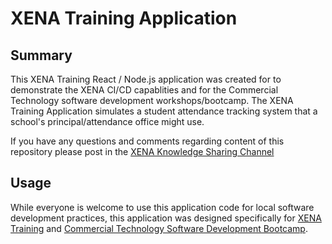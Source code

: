 # XENA Training Application

## Summary

This XENA Training React / Node.js application was created for to demonstrate the XENA CI/CD capablities and for the Commercial Technology software development workshops/bootcamp. The XENA Training Application simulates a student attendance tracking system that a school's principal/attendance office might use.

If you have any questions and comments regarding content of this repository please post in the [XENA Knowledge Sharing Channel](https://teams.microsoft.com/l/channel/19%3a2d37187ca7e04beba32494ad1e84aa88%40thread.skype/Knowledge%2520Sharing?groupId=adf640ea-96d3-42bb-a442-3860b199e844&tenantId=3ac94b33-9135-4821-9502-eafda6592a35)

## Usage

While everyone is welcome to use this application code for local software development practices, this application was designed specifically for [XENA Training](https://training.xena.dev) and [Commercial Technology Software Development Bootcamp](./BOOTCAMP.md).
